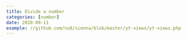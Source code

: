 ```yaml
---
title: Divide a number
categories: [number]
date: 2020-09-11
example: //github.com/nu8/sienna/blob/master/yt-views/yt-views.php
---
```


